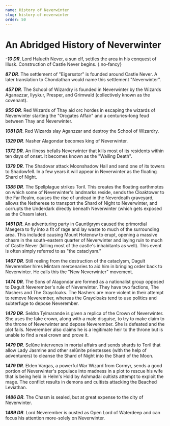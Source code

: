 ```yaml
---
name: History of Neverwinter
slug: history-of-neverwinter
order: 50
---
```


# An Abridged History of Neverwinter

***-10 DR***. Lord Halueth Never, a sun elf, settles the area in his conquest of Illusk. Construction of Castle Never begins. {.no-fancy}

***87 DR***. The settlement of "Eigersstor" is founded around Castle Never. A later translation to Chondathan would name this settlement "Neverwinter".

***457 DR***. The School of Wizardry is founded in Neverwinter by the Wizards Aganazzar, Ilyykur, Presper, and Grimwald (collectively known as the covenant). 

***955 DR***. Red Wizards of Thay aid orc hordes in escaping the wizards of Neverwinter starting the "Orcgates Affair" and a centuries-long feud between Thay and Neverwinter.

***1081 DR***. Red Wizards slay Aganzzar and destroy the School of Wizardry.

***1329 DR***. Nasher Alagondar becomes king of Neverwinter.

***1372 DR***. An illness befalls Neverwinter that kills most of its residents within ten days of onset. It becomes known as the "Wailing Death".

***1379 DR***. The Shadovar attack Moonshadow Hall and send one of its towers to Shadowfell. In a few years it will appear in Neverwinter as the floating Shard of Night.

***1385 DR***. The Spellplague strikes Toril. This creates the floating earthmotes on which some of Neverwinter's landmarks reside, sends the Cloaktower to the Far Realm, causes the rise of undead in the Neverdeath graveyard, allows the Netherese to transport the Shard of Night to Neverwinter, and corrupts the Underdark directly beneath Neverwinter (which gets exposed as the Chasm later).

***1451 DR***. An adventuring party in Gauntlgrym caused the primordial Maegera to fly into a fit of rage and lay waste to much of the surrounding area. This included causing Mount Hotenow to erupt, opening a massive chasm in the south-eastern quarter of Neverwinter and laying ruin to much of Castle Never (killing most of the castle's inhabitants as well). This event is often simply referred to as "the cataclysm."

***1467 DR***. Still reeling from the destruction of the cataclysm, Dagult Neverember hires Mintarn mercenaries to aid him in bringing order back to Neverwinter. He calls this the "New Neverwinter" movement.

***1474 DR***. The Sons of Alagondar are formed as a nationalist group opposed to Dagult Neverember's rule of Neverwinter. They have two factions, The Nashers and The Graycloaks. The Nashers are more violent in their attempt to remove Neverember, whereas the Graycloaks tend to use politics and subterfuge to depose Neverember.

***1479 DR***. Seldra Tylmarande is given a replica of the Crown of Neverwinter. She uses the fake crown, along with a male disguise, to try to make claim to the throne of Neverwinter and depose Neverember. She is defeated and the plot fails. Neverember also claims he is a legitimate heir to the throne but is unable to find a real crown and prove it.

***1479 DR***. Selûne intervenes in mortal affairs and sends shards to Toril that allow Lady Jasmine and other selûnite priestesses (with the help of adventurers) to cleanse the Shard of Night into the Shard of the Moon.

***1479 DR***. Elden Vargas, a powerful War Wizard from Cormyr, sends a good portion of Neverwinter's populace into madness in a plot to rescue his wife that is being held in Helm's Hold by Ashmadai cultists attempt to exploit the mage. The conflict results in demons and cultists attacking the Beached Leviathan.

***1486 DR***. The Chasm is sealed, but at great expense to the city of Neverwinter.

***1489 DR***. Lord Neverember is ousted as Open Lord of Waterdeep and can focus his attention more-solely on Neverwinter.
